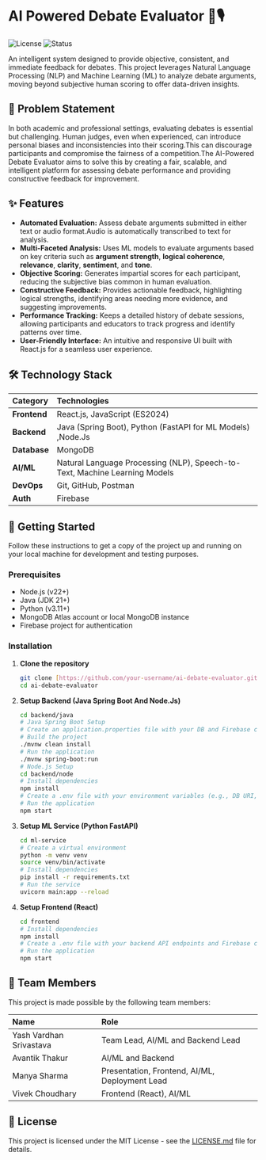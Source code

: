 # AI Powered Debate Evaluator 🤖🎙️

![License](https://img.shields.io/badge/license-MIT-blue.svg)
![Status](https://img.shields.io/badge/status-in%20development-orange.svg)

An intelligent system designed to provide objective, consistent, and immediate feedback for debates. This project leverages Natural Language Processing (NLP) and Machine Learning (ML) to analyze debate arguments, moving beyond subjective human scoring to offer data-driven insights.

## 🎯 Problem Statement

In both academic and professional settings, evaluating debates is essential but challenging. Human judges, even when experienced, can introduce personal biases and inconsistencies into their scoring.This can discourage participants and compromise the fairness of a competition.The AI-Powered Debate Evaluator aims to solve this by creating a fair, scalable, and intelligent platform for assessing debate performance and providing constructive feedback for improvement.

## ✨ Features

* **Automated Evaluation:** Assess debate arguments submitted in either text or audio format.Audio is automatically transcribed to text for analysis.
* **Multi-Faceted Analysis:** Uses ML models to evaluate arguments based on key criteria such as **argument strength**, **logical coherence**, **relevance**, **clarity**, **sentiment**, and **tone**.
* **Objective Scoring:** Generates impartial scores for each participant, reducing the subjective bias common in human evaluation.
* **Constructive Feedback:** Provides actionable feedback, highlighting logical strengths, identifying areas needing more evidence, and suggesting improvements.
* **Performance Tracking:** Keeps a detailed history of debate sessions, allowing participants and educators to track progress and identify patterns over time.
* **User-Friendly Interface:** An intuitive and responsive UI built with React.js for a seamless user experience.

## 🛠️ Technology Stack

| Category      | Technologies                                                                          |
| :------------ | :------------------------------------------------------------------------------------ |
| **Frontend** | React.js, JavaScript (ES2024)                                         |
| **Backend** |Java (Spring Boot), Python (FastAPI for ML Models) ,Node.Js                |
| **Database** |MongoDB                                                               |
| **AI/ML** | Natural Language Processing (NLP), Speech-to-Text, Machine Learning Models   |
| **DevOps** |Git, GitHub, Postman                                                    |
| **Auth** | Firebase                                                                  |

## 🚀 Getting Started

Follow these instructions to get a copy of the project up and running on your local machine for development and testing purposes.

### Prerequisites

* Node.js (v22+)
* Java (JDK 21+) 
* Python (v3.11+)
* MongoDB Atlas account or local MongoDB instance 
* Firebase project for authentication

### Installation

1.  **Clone the repository**
    ```sh
    git clone [https://github.com/your-username/ai-debate-evaluator.git](https://github.com/your-username/ai-debate-evaluator.git)
    cd ai-debate-evaluator
    ```

2.  **Setup Backend (Java Spring Boot And Node.Js)**
    ```sh
    cd backend/java
    # Java Spring Boot Setup
    # Create an application.properties file with your DB and Firebase credentials
    # Build the project
    ./mvnw clean install
    # Run the application
    ./mvnw spring-boot:run
    # Node.js Setup
    cd backend/node
    # Install dependencies
    npm install
    # Create a .env file with your environment variables (e.g., DB URI, Firebase config)
    # Run the application
    npm start
    ```

3.  **Setup ML Service (Python FastAPI)**
    ```sh
    cd ml-service
    # Create a virtual environment
    python -m venv venv
    source venv/bin/activate
    # Install dependencies
    pip install -r requirements.txt
    # Run the service
    uvicorn main:app --reload
    ```

4.  **Setup Frontend (React)**
    ```sh
    cd frontend
    # Install dependencies
    npm install
    # Create a .env file with your backend API endpoints and Firebase config
    # Run the application
    npm start
    ```

## 👥 Team Members

This project is made possible by the following team members:

| Name                   | Role                                        |
| :--------------------- | :------------------------------------------ |
| Yash Vardhan Srivastava| Team Lead, AI/ML and Backend Lead  |
| Avantik Thakur         | AI/ML and Backend                 |
| Manya Sharma           | Presentation, Frontend, AI/ML, Deployment Lead  |
| Vivek Choudhary        | Frontend (React), AI/ML          |

## 📄 License

This project is licensed under the MIT License - see the [LICENSE.md](LICENSE.md) file for details.
